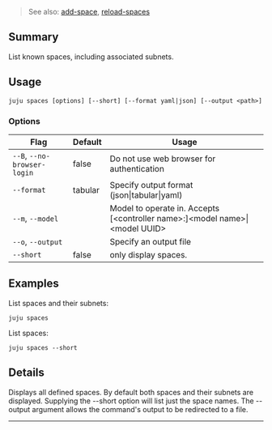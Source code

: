 > See also: [add-space](/t/10117), [reload-spaces](/t/10063)

## Summary
List known spaces, including associated subnets.

## Usage
```juju spaces [options] [--short] [--format yaml|json] [--output <path>]```

### Options
| Flag | Default | Usage |
| --- | --- | --- |
| `--B`, `--no-browser-login` | false | Do not use web browser for authentication |
| `--format` | tabular | Specify output format (json&#x7c;tabular&#x7c;yaml) |
| `--m`, `--model` |  | Model to operate in. Accepts [&lt;controller name&gt;:]&lt;model name&gt;&#x7c;&lt;model UUID&gt; |
| `--o`, `--output` |  | Specify an output file |
| `--short` | false | only display spaces. |

## Examples

List spaces and their subnets:

	juju spaces

List spaces:

	juju spaces --short


## Details
Displays all defined spaces. By default both spaces and their subnets are displayed.
Supplying the --short option will list just the space names.
The --output argument allows the command's output to be redirected to a file.

---

